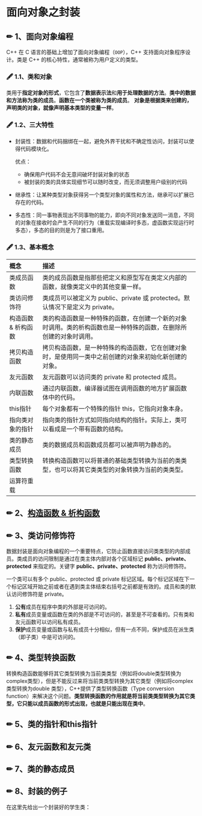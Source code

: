 # 面向对象之封装

## ✏ 1、面向对象编程

C++ 在 C 语言的基础上增加了面向对象编程（`OOP`），C++ 支持面向对象程序设计。类是 C++ 的核心特性，通常被称为用户定义的类型。

### 🖋 1.1、类和对象

类用于**指定对象的形式**，它包含了**数据表示法**和**用于处理数据的方法**。**类中的数据和方法称为类的成员**。**函数在一个类被称为类的成员**。 **对象是根据类来创建的，声明类的对象，就像声明基本类型的变量一样**。

### 🖋 1.2、三大特性

* 封装性：数据和代码捆绑在一起，避免外界干扰和不确定性访问，封装可以使得代码模块化。

  优点：

  * 确保用户代码不会无意间破坏封装对象的状态
  * 被封装的类的具体实现细节可以随时改变，而无须调整用户级别的代码

* 继承性：让某种类型对象获得另一个类型对象的属性和方法，继承可以扩展已存在的代码。
* 多态性：同一事物表现出不同事物的能力，即向不同对象发送同一消息，不同的对象在接收时会产生不同的行为（重载实现编译时多态，虚函数实现运行时多态），多态的目的则是为了接口重用。

### 🖋 1.3、基本概念

| 概念 | 描述 |
| :--- | :--- |
| 类成员函数 | 类的成员函数是指那些把定义和原型写在类定义内部的函数，就像类定义中的其他变量一样。 |
| 类访问修饰符 | 类成员可以被定义为 public、private 或 protected。默认情况下是定义为 private。 |
| 构造函数 & 析构函数 | 类的构造函数是一种特殊的函数，在创建一个新的对象时调用。类的析构函数也是一种特殊的函数，在删除所创建的对象时调用。 |
| 拷贝构造函数 | 拷贝构造函数，是一种特殊的构造函数，它在创建对象时，是使用同一类中之前创建的对象来初始化新创建的对象。 |
| 友元函数 | 友元函数可以访问类的 private 和 protected 成员。 |
| 内联函数 | 通过内联函数，编译器试图在调用函数的地方扩展函数体中的代码。 |
| this指针 | 每个对象都有一个特殊的指针 this，它指向对象本身。 |
| 指向类对象的指针 | 指向类的指针方式如同指向结构的指针。实际上，类可以看成是一个带有函数的结构。 |
| 类的静态成员 | 类的数据成员和函数成员都可以被声明为静态的。 |
| 类型转换函数 | 转换构造函数可以将普通的基础类型转换为当前的类类型，也可以将其它类类型的对象转换为当前的类类型。 |
| 运算符重载 |  |

## ✏ 2、[构造函数 & 析构函数](constructor-destructor.md)

## ✏ 3、类访问修饰符

数据封装是面向对象编程的一个重要特点，它防止函数直接访问类类型的内部成员。类成员的访问限制是通过在类主体内部对各个区域标记 **public、private、protected** 来指定的。关键字 **public、private、protected** 称为访问修饰符。

一个类可以有多个 public、protected 或 private 标记区域。每个标记区域在下一个标记区域开始之前或者在遇到类主体结束右括号之前都是有效的。成员和类的默认访问修饰符是 private。

1.  **公有**成员在程序中类的外部是可访问的。
2.  **私有**成员变量或函数在类的外部是不可访问的，甚至是不可查看的。只有类和友元函数可以访问私有成员。
3.  **保护**成员变量或函数与私有成员十分相似，但有一点不同，保护成员在派生类（即子类）中是可访问的。

## ✏ 4、类型转换函数

转换构造函数能够将其它类型转换为当前类类型（例如将double类型转换为complex类型），但是不能反过来将当前类类型转换为其它类型（例如将complex类型转换为double 类型），C++提供了类型转换函数（Type conversion function）来解决这个问题。**类型转换函数的作用就是将当前类类型转换为其它类型，它只能以成员函数的形式出现，也就是只能出现在类中**。  
  




## ✏ 5、类的指针和this指针



## ✏ 6、友元函数和友元类



## ✏ 7、类的静态成员



## ✏ 8、封装的例子

在这里先给出一个封装好的学生类：

```cpp

```

